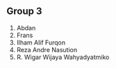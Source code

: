 ## Group 3

1. Abdan
2. Frans
3. Ilham Alif Furqon
4. Reza Andre Nasution
5. R. Wigar Wijaya Wahyadyatmiko
